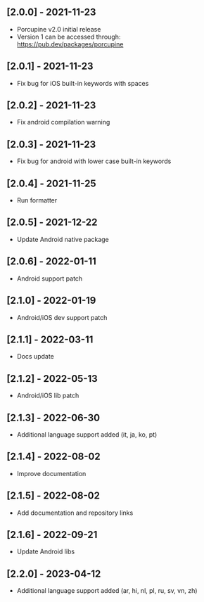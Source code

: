 ## [2.0.0] - 2021-11-23
* Porcupine v2.0 initial release
* Version 1 can be accessed through: https://pub.dev/packages/porcupine

## [2.0.1] - 2021-11-23
* Fix bug for iOS built-in keywords with spaces

## [2.0.2] - 2021-11-23
* Fix android compilation warning

## [2.0.3] - 2021-11-23
* Fix bug for android with lower case built-in keywords

## [2.0.4] - 2021-11-25
* Run formatter

## [2.0.5] - 2021-12-22
* Update Android native package

## [2.0.6] - 2022-01-11
* Android support patch

## [2.1.0] - 2022-01-19
* Android/iOS dev support patch

## [2.1.1] - 2022-03-11
* Docs update

## [2.1.2] - 2022-05-13
* Android/iOS lib patch

## [2.1.3] - 2022-06-30
* Additional language support added (it, ja, ko, pt)

## [2.1.4] - 2022-08-02
* Improve documentation

## [2.1.5] - 2022-08-02
* Add documentation and repository links

## [2.1.6] - 2022-09-21
* Update Android libs

## [2.2.0] - 2023-04-12
* Additional language support added (ar, hi, nl, pl, ru, sv, vn, zh)